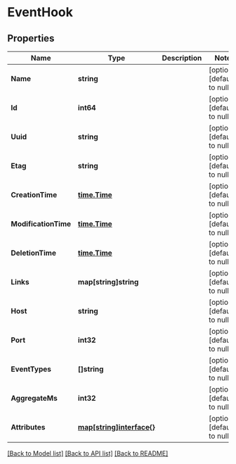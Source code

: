 # EventHook

## Properties
Name | Type | Description | Notes
------------ | ------------- | ------------- | -------------
**Name** | **string** |  | [optional] [default to null]
**Id** | **int64** |  | [optional] [default to null]
**Uuid** | **string** |  | [optional] [default to null]
**Etag** | **string** |  | [optional] [default to null]
**CreationTime** | [**time.Time**](time.Time.md) |  | [optional] [default to null]
**ModificationTime** | [**time.Time**](time.Time.md) |  | [optional] [default to null]
**DeletionTime** | [**time.Time**](time.Time.md) |  | [optional] [default to null]
**Links** | **map[string]string** |  | [optional] [default to null]
**Host** | **string** |  | [optional] [default to null]
**Port** | **int32** |  | [optional] [default to null]
**EventTypes** | **[]string** |  | [optional] [default to null]
**AggregateMs** | **int32** |  | [optional] [default to null]
**Attributes** | [**map[string]interface{}**](interface{}.md) |  | [optional] [default to null]

[[Back to Model list]](../README.md#documentation-for-models) [[Back to API list]](../README.md#documentation-for-api-endpoints) [[Back to README]](../README.md)

